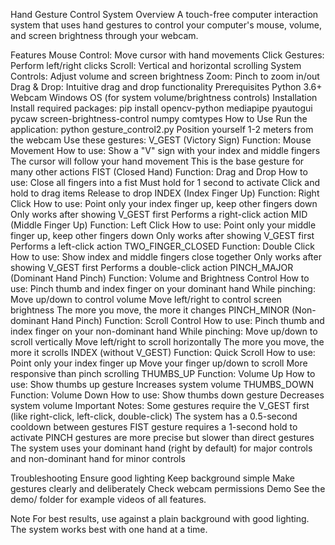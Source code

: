 Hand Gesture Control System
Overview
A touch-free computer interaction system that uses hand gestures to control your computer's mouse, volume, and screen brightness through your webcam.

Features
Mouse Control: Move cursor with hand movements
Click Gestures: Perform left/right clicks
Scroll: Vertical and horizontal scrolling
System Controls: Adjust volume and screen brightness
Zoom: Pinch to zoom in/out
Drag & Drop: Intuitive drag and drop functionality
Prerequisites
Python 3.6+
Webcam
Windows OS (for system volume/brightness controls)
Installation
Install required packages:
pip install opencv-python mediapipe pyautogui pycaw screen-brightness-control numpy comtypes
How to Use
Run the application:
python gesture_control2.py
Position yourself 1-2 meters from the webcam
Use these gestures:
V_GEST (Victory Sign)
Function: Mouse Movement
How to use: Show a "V" sign with your index and middle fingers
The cursor will follow your hand movement
This is the base gesture for many other actions
FIST (Closed Hand)
Function: Drag and Drop
How to use: Close all fingers into a fist
Must hold for 1 second to activate
Click and hold to drag items
Release to drop
INDEX (Index Finger Up)
Function: Right Click
How to use: Point only your index finger up, keep other fingers down
Only works after showing V_GEST first
Performs a right-click action
MID (Middle Finger Up)
Function: Left Click
How to use: Point only your middle finger up, keep other fingers down
Only works after showing V_GEST first
Performs a left-click action
TWO_FINGER_CLOSED
Function: Double Click
How to use: Show index and middle fingers close together
Only works after showing V_GEST first
Performs a double-click action
PINCH_MAJOR (Dominant Hand Pinch)
Function: Volume and Brightness Control
How to use: Pinch thumb and index finger on your dominant hand
While pinching:
Move up/down to control volume
Move left/right to control screen brightness
The more you move, the more it changes
PINCH_MINOR (Non-dominant Hand Pinch)
Function: Scroll Control
How to use: Pinch thumb and index finger on your non-dominant hand
While pinching:
Move up/down to scroll vertically
Move left/right to scroll horizontally
The more you move, the more it scrolls
INDEX (without V_GEST)
Function: Quick Scroll
How to use: Point only your index finger up
Move your finger up/down to scroll
More responsive than pinch scrolling
THUMBS_UP
Function: Volume Up
How to use: Show thumbs up gesture
Increases system volume
THUMBS_DOWN
Function: Volume Down
How to use: Show thumbs down gesture
Decreases system volume
Important Notes:
Some gestures require the V_GEST first (like right-click, left-click, double-click)
The system has a 0.5-second cooldown between gestures
FIST gesture requires a 1-second hold to activate
PINCH gestures are more precise but slower than direct gestures
The system uses your dominant hand (right by default) for major controls and non-dominant hand for minor controls


Troubleshooting
Ensure good lighting
Keep background simple
Make gestures clearly and deliberately
Check webcam permissions
Demo
See the demo/ folder for example videos of all features.

Note
For best results, use against a plain background with good lighting. The system works best with one hand at a time.
